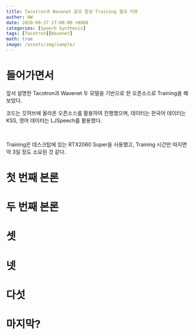 ```yaml
---
title: Tacotron과 Wavenet 음성 합성 Training 결과 리뷰
author: HW
date: 2020-09-27 17:00:00 +0800
categories: [Speech Synthesis]
tags: [Tacotron][Wavenet]
math: true
image: /assets/img/sample/
---
```




# **들어가면서**

앞서 설명한 Tacotron과 Wavenet 두 모델을 기반으로 한 오픈소스로 Training을 해보았다.<br/>

코드는 깃허브에 올라온 오픈소스를 활용하여 진행했으며, 데이터는 한국어 데이터는 KSS, 영어 데이터는 LJSpeech를 활용했다.<br/>

<br/>

Training은 데스크탑에 있는 RTX2060 Super을 사용했고, Training 시간만 따지면 약 3일 정도 소요된 것 같다.



# 첫 번째 본론





# 두 번째 본론





# 셋





# 넷





# 다섯





# 마지막?

